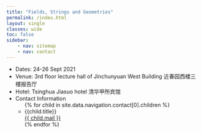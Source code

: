 ```yaml
---
title: "Fields, Strings and Geometries"
permalink: /index.html
layout: single
classes: wide
toc: false
sidebar:
    - nav: sitemap
    - nav: contact
---
```


* Dates: 24-26 Sept 2021
* Venue: 3rd floor lecture hall of Jinchunyuan West Building 近春园西楼三楼报告厅
* Hotel: Tsinghua Jiasuo hotel 清华甲所宾馆
* Contact Information
    <ul>
        {% for child in site.data.navigation.contact[0].children %}
            <li>
            <div>{{child.title}}</div>
            <a href="mailto:{{ child.mail }}">{{ child.mail }}</a>
            </li>
        {% endfor %}
    </ul>